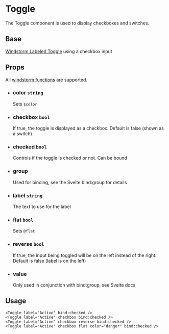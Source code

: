 # Toggle

The Toggle component is used to display checkboxes and switches.

## Base
[Windstorm Labeled Toggle](https://axel669.github.io/lib.windstorm/#components-labeled-toggle)
using a checkbox input

## Props
All [windstorm functions](https://axel669.github.io/lib.windstorm/#css-shorthands)
are supported.

- ### color `string`
    Sets `$color`
- ### checkbox `bool`
    If true, the toggle is displayed as a checkbox. Default is false
    (shown as a switch)
- ### checked `bool`
    Controls if the toggle is checked or not. Can be bound
- ### group
    Used for binding, see the Svelte bind:group for details
- ### label `string`
    The text to use for the label
- ### flat `bool`
    Sets `@flat`
- ### reverse `bool`
    If true, the input being toggled will be on the left instead of the
    right. Default is false (label is on the left)
- ### value
    Only used in conjunction with bind:group, see Svelte docs

## Usage
```svelte
<Toggle label="Active" bind:checked />
<Toggle label="Active" checkbox bind:checked />
<Toggle label="Active" checkbox reverse bind:checked />
<Toggle label="Active" checkbox flat color="danger" bind:checked />
```
